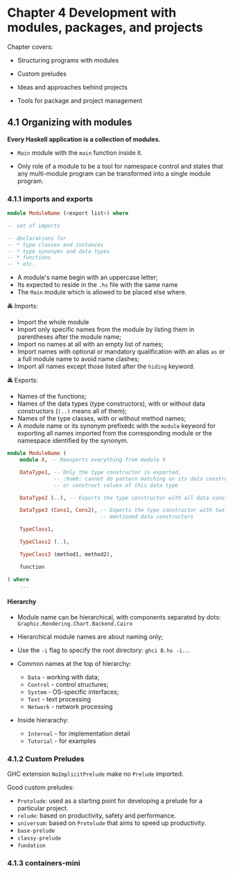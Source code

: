 # Chapter 4 Development with modules, packages, and projects

Chapter covers:

* Structuring programs with modules

* Custom preludes

* Ideas and approaches behind projects

* Tools for package and project management

## 4.1 Organizing with modules

__Every Haskell application is a collection of modules.__

* `Main` module with the `main` function inside it.

* Only role of a module to be a tool for namespace control and states that any multi-module program can be transformed into a single module program.

### 4.1.1 imports and exports

```haskell
module ModuleName (<export list>) where

-- set of imports

-- declarations for
-- * type classes and instances
-- * type synonyms and data types
-- * functions
-- * etc.

```

* A module's name begin with an uppercase letter;
* Its expected to reside in the `.hs` file with the same name
* The `Main` module which is allowed to be placed else where.

:oncoming_police_car: Imports:

* Import the whole module
* Import only specific names from the module by listing them in parentheses after the module name;
* Import no names at all with an empty list of names;
* Import names with optional or mandatory qualification with an alias `as` or a full module name to avoid name clashes;
* Import all names except those listed after the `hiding` keyword.

:oncoming_police_car: Exports:

* Names of the functions;
* Names of the data types (type constructors), with or without data constructors (`(..)` means all of them);
* Names of the type classes, with or without method names;
* A module name or its synonym prefixedc with the `module` keyword for exporting all names imported from the corresponding module or the namespace identified by the synonym.

```haskell
module ModuleName (
    module X, -- Reexports everything from module X

    DataType1, -- Only the type constructor is exported,
               -- :bomb: cannot do pattern matching on its data constructor
               -- or construct values of this data type

    DataType2 (..), -- Exports the type constructor with all data constructor

    DataType3 (Cons1, Cons2), -- Exports the type constructor with two
                              -- mentioned data constructors

    TypeClass1,

    TypeClass2 (..),

    TypeClass3 (method1, method2),

    function

) where
    ...
```

#### Hierarchy

* Module name can be hierarchical, with components separated by dots:
`Graphic.Rendering.Chart.Backend.Cairo`

* Hierarchical module names are about naming only;

* Use the `-i` flag to specify the  root directory: `ghci B.hs -i..`.

* Common names at the top of hierarchy:
  * `Data` - working with data;
  * `Control` - control structures;
  * `System` - OS-specific interfaces;
  * `Text` - text processing
  * `Network` - network processing

* Inside hierarachy:
  * `Internal` - for implementation detail
  * `Tutorial` - for examples

### 4.1.2 Custom Preludes

GHC extension `NoImplicitPrelude` make no `Prelude` imported.

Good custom preludes:

* `Protolude`: used as a starting point for developing a prelude for a particular project.
* `relude`: based on productivity, safety and performance.
* `universum`: based on `Protolude` that aims to speed up productivity.
* `base-prelude`
* `classy-prelude`
* `fundation`

### 4.1.3 containers-mini

